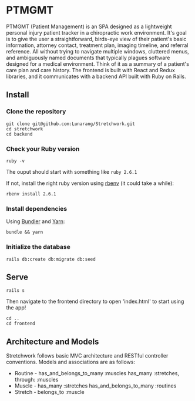 # PTMGMT

PTMGMT (Patient Management) is an SPA designed as a lightweight personal injury patient tracker in a chiropractic work environment. It's goal is to give the user a straightforward, birds-eye view of their patient's basic information, attorney contact, treatment plan, imaging timeline, and referral reference. All without trying to navigate multiple windows, cluttered menus, and ambiguously named documents that typically plagues software designed for a medical environment. Think of it as a summary of a patient's care plan and care history. The frontend is built with React and Redux libraries, and it communicates with a backend API built with Ruby on Rails.

## Install

### Clone the repository

```shell
git clone git@github.com:Lunarang/Stretchwork.git
cd stretchwork
cd backend
```

### Check your Ruby version

```shell
ruby -v
```

The ouput should start with something like `ruby 2.6.1`

If not, install the right ruby version using [rbenv](https://github.com/rbenv/rbenv) (it could take a while):

```shell
rbenv install 2.6.1
```

### Install dependencies

Using [Bundler](https://github.com/bundler/bundler) and [Yarn](https://github.com/yarnpkg/yarn):

```shell
bundle && yarn
```

### Initialize the database

```shell
rails db:create db:migrate db:seed
```

## Serve

```shell
rails s
```

Then navigate to the frontend directory to open 'index.html' to start using the app!

```shell
cd ..
cd frontend
```

## Architecture and Models

Stretchwork follows basic MVC architecture and RESTful controller conventions.
Models and associations are as follows:

* Routine - has_and_belongs_to_many :muscles
    has_many :stretches, through: :muscles
* Muscle - has_many :stretches
    has_and_belongs_to_many :routines
* Stretch - belongs_to :muscle
